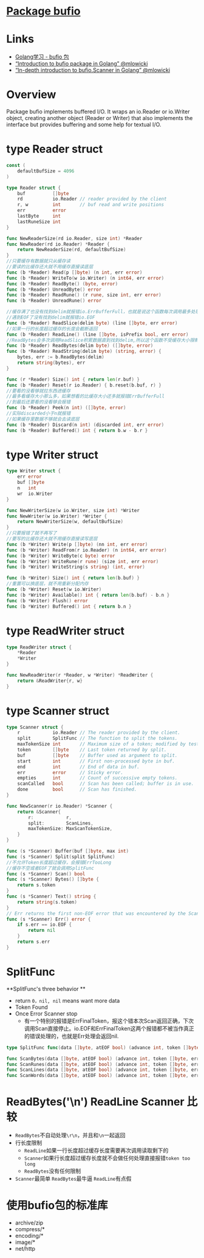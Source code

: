 # [Package bufio](https://golang.org/pkg/bufio/)

# Links

* [Golang学习 - bufio 包](https://www.cnblogs.com/golove/p/3282667.html)   
* [“Introduction to bufio package in Golang” @mlowicki](https://medium.com/golangspec/introduction-to-bufio-package-in-golang-ad7d1877f762)  
* [“In-depth introduction to bufio.Scanner in Golang” @mlowicki](https://medium.com/golangspec/in-depth-introduction-to-bufio-scanner-in-golang-55483bb689b4)  

# Overview

Package bufio implements buffered I/O. It wraps an io.Reader or io.Writer object, creating another object (Reader or Writer) that also implements the interface but provides buffering and some help for textual I/O. 

# type Reader struct

```go
const (
    defaultBufSize = 4096
)

type Reader struct {
    buf          []byte
    rd           io.Reader // reader provided by the client
    r, w         int       // buf read and write positions
    err          error
    lastByte     int
    lastRuneSize int
}

func NewReaderSize(rd io.Reader, size int) *Reader
func NewReader(rd io.Reader) *Reader {
    return NewReaderSize(rd, defaultBufSize)
}
//只要缓存有数据就只从缓存读
//要读的比缓存还大就不用缓存直接读底层
func (b *Reader) Read(p []byte) (n int, err error)
func (b *Reader) WriteTo(w io.Writer) (n int64, err error)
func (b *Reader) ReadByte() (byte, error)
func (b *Reader) UnreadByte() error
func (b *Reader) ReadRune() (r rune, size int, err error) 
func (b *Reader) UnreadRune() error

//缓存满了也没有找到delim就报错io.ErrBufferFull，也就是说这个函数每次调用最多处理到缓存满
//遇到EOF了没有找到delim就报错io.EOF
func (b *Reader) ReadSlice(delim byte) (line []byte, err error)
//如果一行的长度超过缓存的长度会截断返回
func (b *Reader) ReadLine() (line []byte, isPrefix bool, err error)
//ReadBytes会多次调用ReadSlice积累数据直到找到delim,所以这个函数不受缓存大小限制
func (b *Reader) ReadBytes(delim byte) ([]byte, error) 
func (b *Reader) ReadString(delim byte) (string, error) {
    bytes, err := b.ReadBytes(delim)
    return string(bytes), err
}

func (r *Reader) Size() int { return len(r.buf) }
func (b *Reader) Reset(r io.Reader) { b.reset(b.buf, r) }
//要看的没看够就拉东西进缓存
//最多看缓存大小那么多，如果想看的比缓存大小还多就报错ErrBufferFull
//到最后还要看的没看够会报错
func (b *Reader) Peek(n int) ([]byte, error)
//实际discarded小于n就报错
//如果缓存里数据不够就会去读底层
func (b *Reader) Discard(n int) (discarded int, err error) 
func (b *Reader) Buffered() int { return b.w - b.r }
```

# type Writer struct

```go
type Writer struct {
    err error
    buf []byte
    n   int
    wr  io.Writer
}

func NewWriterSize(w io.Writer, size int) *Writer 
func NewWriter(w io.Writer) *Writer {
    return NewWriterSize(w, defaultBufSize)
}
//只要报错了就不再写了
//要写的比缓存还大就不用缓存直接读写底层
func (b *Writer) Write(p []byte) (nn int, err error)
func (b *Writer) ReadFrom(r io.Reader) (n int64, err error)
func (b *Writer) WriteByte(c byte) error
func (b *Writer) WriteRune(r rune) (size int, err error)
func (b *Writer) WriteString(s string) (int, error)

func (b *Writer) Size() int { return len(b.buf) }
//重置可以换底层，就不用重新分配内存
func (b *Writer) Reset(w io.Writer) 
func (b *Writer) Available() int { return len(b.buf) - b.n }
func (b *Writer) Flush() error 
func (b *Writer) Buffered() int { return b.n }
```

# type ReadWriter struct

```go
type ReadWriter struct {
    *Reader
    *Writer
}

func NewReadWriter(r *Reader, w *Writer) *ReadWriter {
    return &ReadWriter{r, w}
}
```

# type Scanner struct

```go
type Scanner struct {
    r            io.Reader // The reader provided by the client.
    split        SplitFunc // The function to split the tokens.
    maxTokenSize int       // Maximum size of a token; modified by tests.
    token        []byte    // Last token returned by split.
    buf          []byte    // Buffer used as argument to split.
    start        int       // First non-processed byte in buf.
    end          int       // End of data in buf.
    err          error     // Sticky error.
    empties      int       // Count of successive empty tokens.
    scanCalled   bool      // Scan has been called; buffer is in use.
    done         bool      // Scan has finished.
}

func NewScanner(r io.Reader) *Scanner {
    return &Scanner{
        r:            r,
        split:        ScanLines,
        maxTokenSize: MaxScanTokenSize,
    }
}

func (s *Scanner) Buffer(buf []byte, max int)
func (s *Scanner) Split(split SplitFunc)
//不允许Token长度超过缓存，会报错ErrTooLong
//缓存不空或者EOF了就会调用SplitFunc
func (s *Scanner) Scan() bool
func (s *Scanner) Bytes() []byte {
    return s.token
}
func (s *Scanner) Text() string {
    return string(s.token)
}
// Err returns the first non-EOF error that was encountered by the Scanner.
func (s *Scanner) Err() error {
    if s.err == io.EOF {
        return nil
    }
    return s.err
}
```

# SplitFunc

**SplitFunc's three behavior **  

* return `0，nil, nil` means want more data
* Token Found
* Once Error Scanner stop
    * 有一个特别的报错是ErrFinalToken，报这个错本次Scan返回正确，下次调用Scan直接停止。io.EOF和ErrFinalToken这两个报错都不被当作真正的错误处理的，也就是Err处理会返回nil.  

```go
type SplitFunc func(data []byte, atEOF bool) (advance int, token []byte, err error)

func ScanBytes(data []byte, atEOF bool) (advance int, token []byte, err error)
func ScanRunes(data []byte, atEOF bool) (advance int, token []byte, err error)
func ScanLines(data []byte, atEOF bool) (advance int, token []byte, err error)
func ScanWords(data []byte, atEOF bool) (advance int, token []byte, err error)
```


# ReadBytes('\n') ReadLine Scanner 比较

* `ReadBytes`不自动处理`\r\n`，并且和`\n`一起返回
* 行长度限制  
    * `ReadLine`如果一行长度超过缓存长度需要再次调用读取剩下的
    * `Scanner`如果行长度超过缓存长度就不会做任何处理直接报错`token too long`
    * `ReadBytes`没有任何限制  
* `Scanner`最简单 `ReadBytes`最牛逼 `ReadLine`有点假

# 使用bufio包的标准库

* archive/zip  
* compress/*  
* encoding/*  
* image/*  
* net/http  

